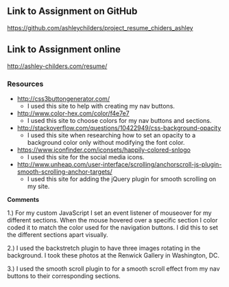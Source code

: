 ## Link to Assignment on GitHub
https://github.com/ashleychilders/project_resume_chiders_ashley

## Link to Assignment online
http://ashley-childers.com/resume/

### Resources

-  http://css3buttongenerator.com/
	- I used this site to help with creating my nav buttons.
- http://www.color-hex.com/color/f4e7e7
    - I used this site to choose colors for my nav buttons and sections.
- http://stackoverflow.com/questions/10422949/css-background-opacity
    - I used this site when researching how to set an opacity to a background color only without modifying the font color.
- https://www.iconfinder.com/iconsets/happily-colored-snlogo
	- I used this site for the social media icons.
- http://www.unheap.com/user-interface/scrolling/anchorscroll-js-plugin-smooth-scrolling-anchor-targets/
	- I used this site for adding the jQuery plugin for smooth scrolling on my site.

**Comments**

1.) For my custom JavaScript I set an event listener of mouseover for my different sections. When the mouse hovered over a specific section I color coded it to match the color used for the navigation buttons. I did this to set the different sections apart visually.

2.) I used the backstretch plugin to have three images rotating in the background. I took these photos at the Renwick Gallery in Washington, DC.

3.) I used the smooth scroll plugin to for a smooth scroll effect from my nav buttons to their corresponding sections. 

